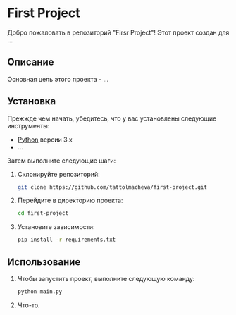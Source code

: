 # First Project

Добро пожаловать в репозиторий "Firsr Project"! Этот проект создан для ...

## Описание

Основная цель этого проекта - ...

## Установка

Прежжде чем начать, убедитесь, что у вас установлены следующие инструменты:

- [Python](https://www.python.org/) версии 3.x
- ...

Затем выполните следующие шаги:

1. Склонируйте репозиторий:

    ```bash
    git clone https://github.com/tattolmacheva/first-project.git
    ```

2. Перейдите в директорию проекта:

    ```bash
    cd first-project
    ```

3. Установите зависимости:

    ```bash
    pip install -r requirements.txt
    ```

## Использование

1. Чтобы запустить проект, выполните следующую команду:

    ```bash
    python main.py
    ```

2. Что-то.